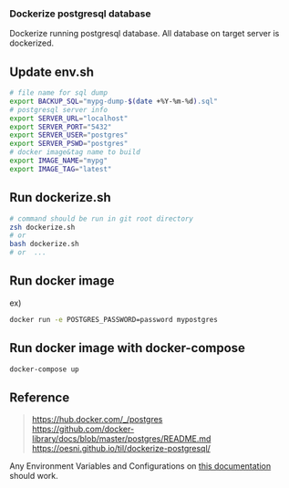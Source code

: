 ### Dockerize postgresql database
Dockerize running postgresql database. All database on target server is dockerized.

## Update env.sh
```sh
# file name for sql dump
export BACKUP_SQL="mypg-dump-$(date +%Y-%m-%d).sql"
# postgresql server info
export SERVER_URL="localhost"
export SERVER_PORT="5432"
export SERVER_USER="postgres"
export SERVER_PSWD="postgres"
# docker image&tag name to build
export IMAGE_NAME="mypg"
export IMAGE_TAG="latest"
```

## Run dockerize.sh
```sh
# command should be run in git root directory
zsh dockerize.sh
# or
bash dockerize.sh
# or  ...
```

## Run docker image
ex)
```sh
docker run -e POSTGRES_PASSWORD=password mypostgres
```

## Run docker image with docker-compose
```sh
docker-compose up
```

## Reference
>https://hub.docker.com/_/postgres <br>
>https://github.com/docker-library/docs/blob/master/postgres/README.md <br>
>https://oesni.github.io/til/dockerize-postgresql/ <br>

Any Environment Variables and Configurations on [this documentation](https://github.com/docker-library/docs/blob/master/postgres/README.md) should work.